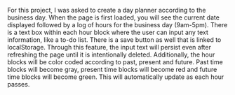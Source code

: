 For this project, I was asked to create a day planner according to the business day. When the page is first loaded, you will see the current date displayed followed by a log of hours for the business day (9am-5pm). There is a text box within each hour block where the user can input any text information, like a to-do list. There is a save button as well that is linked to localStorage. Through this feature, the input text will persist even after refreshing the page until it is intentionally deleted. 
Additionally, the hour blocks will be color coded according to past, present and future. Past time blocks will become gray, present time blocks will become red and future time blocks will become green. This will automatically update as each hour passes. 